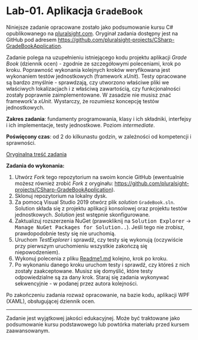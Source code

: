 # Lab-01. Aplikacja `GradeBook`

Niniejsze zadanie opracowane zostało jako podsumowanie kursu C# opublikowanego na [pluralsight.com](http://www.pluralsight.com). Oryginał zadania dostępny jest na GitHub pod adresem <https://github.com/pluralsight-projects/CSharp-GradeBookApplication>.

Zadanie polega na uzupełnieniu istniejącego kodu projektu aplikacji _Grade Book_ (dziennik ocen) - zgodnie ze szczegółowymi poleceniami, krok po kroku. Poprawność wykonania kolejnych kroków weryfikowana jest wykonaniem testów jednostkowych (framework _xUnit_). Testy opracowane są bardzo zmyślnie - sprawdzają, czy utworzono właściwe pliki we właściwych lokalizacjach i z właściwą zawartością, czy funkcjonalności zostały poprawnie zaimplementowane. W zasadzie nie musisz znać framework'a _xUnit_. Wystarczy, że rozumiesz koncepcję testów jednostkowych.

**Zakres zadania**: fundamenty programowania, klasy i ich składniki, interfejsy i ich implementacje, testy jednostkowe. Poziom _intermediate_.

**Poświęcony czas**: od 2 do kilkunastu godzin, w zależności od kompetencji i sprawności.

[Oryginalna treść zadania](README1.MD)

**Zadania do wykonania:**

1. Utwórz _Fork_ tego repozytorium na swoim koncie GitHub (ewentualnie możesz również zrobić _Fork_ z oryginału: <https://github.com/pluralsight-projects/CSharp-GradeBookApplication>).
2. Sklonuj repozytorium na lokalny dysk.
3. Za pomocą Visual Studio 2019 otwórz plik _solution_ `GradeBook.sln`. Solution składa się z projektu aplikacji konsolowej oraz projektu testów jednostkowych. _Solution_ jest wstępnie skonfigurowane.
4. Zaktualizuj rozszerzenia NuGet (prawokliknij na <kbd>Solution Explorer</kbd> → <kbd>Manage NuGet Packages for Solution..</kbd>). Jeśli tego nie zrobisz, prawdopodobnie testy się nie uruchomią.
5. Uruchom _TestExplorer_ i sprawdź, czy testy się wykonują (oczywiście przy pierwszym uruchomieniu wszystkie zakończą się niepowodzeniem).
6. Wykonuj polecenia z pliku [Readme1.md](README1.MD) kolejno, krok po kroku.
7. Po wykonaniu danego kroku uruchom testy i sprawdź, czy któreś z nich zostały zaakceptowane. Musisz się domyślić, które testy odpowiedzialne są za dany krok. Staraj się zadania wykonywać sekwencyjnie - w podanej przez autora kolejności.

Po zakończeniu zadania rozważ opracowanie, na bazie kodu, aplikacji WPF (XAML), obsługującej dziennik ocen.

---

Zadanie jest wyjątkowej jakości edukacyjnej. Może być traktowane jako podsumowanie kursu podstawowego lub powtórka materiału przed kursem zaawansowanym.
